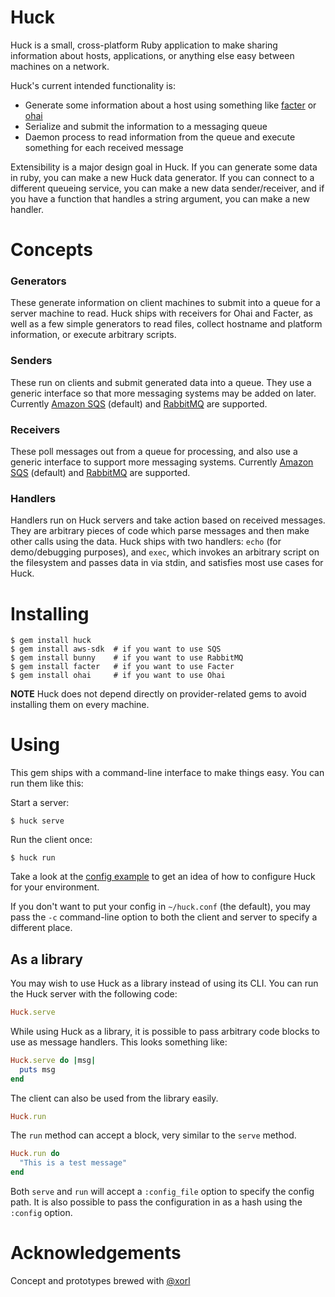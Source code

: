 # Huck

Huck is a small, cross-platform Ruby application to make sharing information
about hosts, applications, or anything else easy between machines on a network.

Huck's current intended functionality is:

* Generate some information about a host using something like
  [facter](https://projects.puppetlabs.com/projects/facter) or
  [ohai](http://docs.opscode.com/ohai.html)
* Serialize and submit the information to a messaging queue
* Daemon process to read information from the queue and execute something for
  each received message

Extensibility is a major design goal in Huck. If you can generate some data
in ruby, you can make a new Huck data generator. If you can connect to a
different queueing service, you can make a new data sender/receiver, and if you
have a function that handles a string argument, you can make a new handler.

# Concepts

### Generators

These generate information on client machines to submit into a queue for a
server machine to read. Huck ships with receivers for Ohai and Facter, as well
as a few simple generators to read files, collect hostname and platform
information, or execute arbitrary scripts.

### Senders

These run on clients and submit generated data into a queue. They use a generic
interface so that more messaging systems may be added on later. Currently
[Amazon SQS](http://aws.amazon.com/sqs/) (default) and
[RabbitMQ](http://www.rabbitmq.com) are supported.

### Receivers

These poll messages out from a queue for processing, and also use a generic
interface to support more messaging systems. Currently
[Amazon SQS](http://aws.amazon.com/sqs/) (default) and
[RabbitMQ](http://www.rabbitmq.com) are supported.

### Handlers

Handlers run on Huck servers and take action based on received messages. They
are arbitrary pieces of code which parse messages and then make other calls
using the data. Huck ships with two handlers: `echo` (for demo/debugging
purposes), and `exec`, which invokes an arbitrary script on the filesystem and
passes data in via stdin, and satisfies most use cases for Huck.

# Installing
```
$ gem install huck
$ gem install aws-sdk  # if you want to use SQS
$ gem install bunny    # if you want to use RabbitMQ
$ gem install facter   # if you want to use Facter
$ gem install ohai     # if you want to use Ohai
```

**NOTE**
Huck does not depend directly on provider-related gems to avoid installing them
on every machine.

# Using

This gem ships with a command-line interface to make things easy. You can run
them like this:

Start a server:
```
$ huck serve
```

Run the client once:
```
$ huck run
```

Take a look at the [config example](huck.conf.sample) to get an idea of how to
configure Huck for your environment.

If you don't want to put your config in `~/huck.conf` (the default), you may
pass the `-c` command-line option to both the client and server to specify a
different place.

## As a library

You may wish to use Huck as a library instead of using its CLI. You can run the
Huck server with the following code:
```ruby
Huck.serve
```

While using Huck as a library, it is possible to pass arbitrary code blocks to
use as message handlers. This looks something like:
```ruby
Huck.serve do |msg|
  puts msg
end
```

The client can also be used from the library easily.
```ruby
Huck.run
```

The `run` method can accept a block, very similar to the `serve` method.
```ruby
Huck.run do
  "This is a test message"
end
```

Both `serve` and `run` will accept a `:config_file` option to specify the
config path. It is also possible to pass the configuration in as a hash using
the `:config` option.

# Acknowledgements

Concept and prototypes brewed with [@xorl](https://github.com/xorl)
